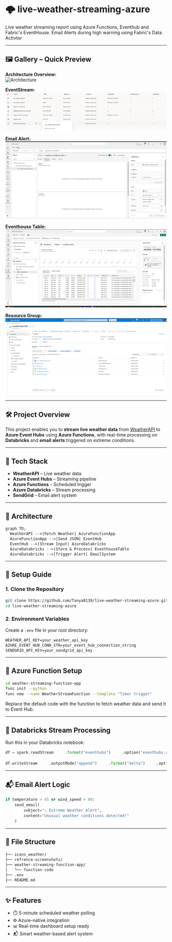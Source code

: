 # 🌩️ live-weather-streaming-azure

Live weather streaming report using Azure Functions, Eventhub and Fabric's EventHouse. Email Alerts during high warning using Fabric's Data Activtor

---

## 🖼️ Gallery – Quick Preview
**Architecture Overview:**  
![Architecture](https://github.com/Tanya0139/live-weather-streaming-azure/blob/main/5b7a6edb-3753-4df8-b9d6-bf945fad1857.png)

**EventStream:**  
![EventStream](https://github.com/Tanya0139/live-weather-streaming-azure/blob/main/refrence-screenshots/eventstream-fabric.png)

**Email Alert:**  
![Email Alert](https://github.com/Tanya0139/live-weather-streaming-azure/blob/main/refrence-screenshots/email-alert-system.png)

**Eventhouse Table:**  
![Tables](https://github.com/Tanya0139/live-weather-streaming-azure/blob/main/refrence-screenshots/eventhouse-tables.png)

**Resource Group:**  
![RG](https://github.com/Tanya0139/live-weather-streaming-azure/blob/main/refrence-screenshots/resource-group.png)


---

## 🛠️ Project Overview

This project enables you to **stream live weather data** from [WeatherAPI](https://www.weatherapi.com/) to **Azure Event Hubs** using **Azure Functions**, with real-time processing on **Databricks** and **email alerts** triggered on extreme conditions.

---

## 🧰 Tech Stack

- **WeatherAPI** – Live weather data
- **Azure Event Hubs** – Streaming pipeline
- **Azure Functions** – Scheduled trigger
- **Azure Databricks** – Stream processing
- **SendGrid** – Email alert system

---

## 📡 Architecture

```mermaid
graph TD;
  WeatherAPI -->|Fetch Weather| AzureFunctionApp
  AzureFunctionApp -->|Send JSON| EventHub
  EventHub -->|Stream Input| AzureDatabricks
  AzureDatabricks -->|Store & Process| EventhouseTable
  AzureDatabricks -->|Trigger Alert| EmailSystem
```

---

## 🚀 Setup Guide

### 1. Clone the Repository

```bash
git clone https://github.com/Tanya0139/live-weather-streaming-azure.git
cd live-weather-streaming-azure
```

### 2. Environment Variables

Create a `.env` file in your root directory:

```env
WEATHER_API_KEY=your_weather_api_key
AZURE_EVENT_HUB_CONN_STR=your_event_hub_connection_string
SENDGRID_API_KEY=your_sendgrid_api_key
```

---

## 🔁 Azure Function Setup

```bash
cd weather-streaming-function-app
func init --python
func new --name WeatherStreamFunction --template "Timer trigger"
```

Replace the default code with the function to fetch weather data and send it to Event Hub.

---

## 🧪 Databricks Stream Processing

Run this in your Databricks notebook:

```python
df = spark.readStream     .format("eventhubs")     .option("eventhubs.connectionString", "<your_connection_string>")     .load()

df.writeStream     .outputMode("append")     .format("delta")     .option("checkpointLocation", "/mnt/checkpoints")     .start("/mnt/stream-output")
```

---

## 📬 Email Alert Logic

```python
if temperature > 45 or wind_speed > 80:
    send_email(
        subject="⚠️ Extreme Weather Alert",
        content="Unusual weather conditions detected!"
    )
```

---

## 🧾 File Structure

```
├── icons_weather/
├── refrence-screenshots/
├── weather-streaming-function-app/
│   └── function code
├── .env
├── README.md
```

---

## ✨ Features

- ⏱️ 5-minute scheduled weather polling
- ⚙️ Azure-native integration
- 📊 Real-time dashboard setup ready
- 📬 Smart weather-based alert system
